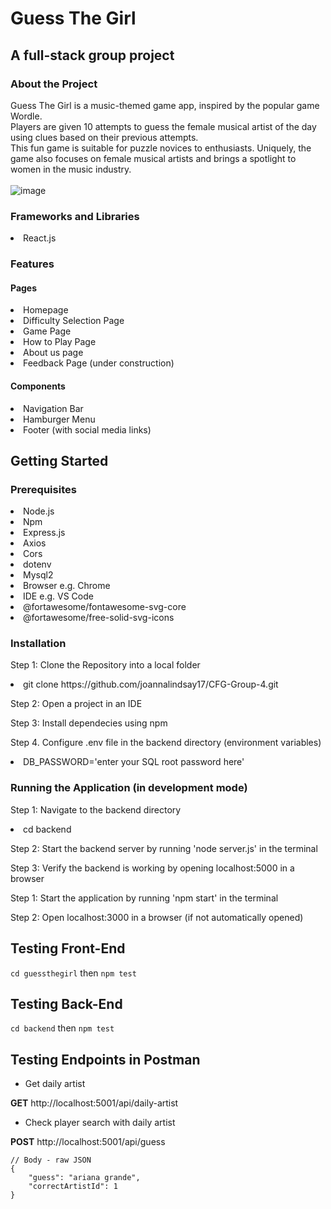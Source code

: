 # Guess The Girl
<h2>A full-stack group project</h2>

### About the Project
Guess The Girl is a music-themed game app, inspired by the popular game Wordle. <br>
Players are given 10 attempts to guess the female musical artist of the day using clues based on their previous attempts. <br>
This fun game is suitable for puzzle novices to enthusiasts. Uniquely, the game also focuses on female musical artists and brings a spotlight to women in the music industry. <br>
<br>
![image](https://github.com/user-attachments/assets/8e3282d5-237b-4cec-89d9-7707572852b8)

### Frameworks and Libraries
<li> React.js 

### Features

#### Pages
<li> Homepage
<li> Difficulty Selection Page 
<li> Game Page 
<li> How to Play Page
<li> About us page
<li> Feedback Page (under construction)

#### Components
<li> Navigation Bar 
<li> Hamburger Menu
<li> Footer (with social media links) 

## Getting Started

### Prerequisites

<li> Node.js 
<li> Npm 
<li> Express.js 
<li> Axios 
<li> Cors
<li> dotenv
<li> Mysql2
<li> Browser e.g. Chrome 
<li> IDE e.g. VS Code 
<li> @fortawesome/fontawesome-svg-core
<li> @fortawesome/free-solid-svg-icons

### Installation 

Step 1: Clone the Repository into a local folder

<li> git clone https://github.com/joannalindsay17/CFG-Group-4.git

Step 2: Open a project in an IDE

Step 3: Install dependecies using npm 

Step 4. Configure .env file in the backend directory (environment variables)

<li> DB_PASSWORD='enter your SQL root password here'

### Running the Application (in development mode)

Step 1: Navigate to the backend directory

<li> cd backend

Step 2: Start the backend server by running 'node server.js' in the terminal 

Step 3: Verify the backend is working by opening localhost:5000 in a browser

Step 1: Start the application by running 'npm start' in the terminal

Step 2: Open localhost:3000 in a browser (if not automatically opened)

## Testing Front-End

`cd guessthegirl` then `npm test`

## Testing Back-End

`cd backend` then `npm test`

## Testing Endpoints in Postman

- Get daily artist

**GET** http://localhost:5001/api/daily-artist

- Check player search with daily artist

**POST** http://localhost:5001/api/guess 

```
// Body - raw JSON
{
    "guess": "ariana grande",
    "correctArtistId": 1
}
```


